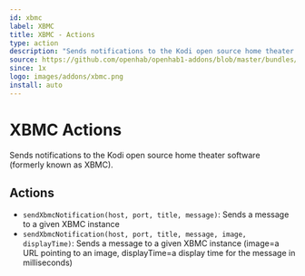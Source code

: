 ```yaml
---
id: xbmc
label: XBMC
title: XBMC - Actions
type: action
description: "Sends notifications to the Kodi open source home theater software (formerly known as XBMC)."
source: https://github.com/openhab/openhab1-addons/blob/master/bundles/action/org.openhab.action.xbmc/README.md
since: 1x
logo: images/addons/xbmc.png
install: auto
---
```


<!-- Attention authors: Do not edit directly. Please add your changes to the appropriate source repository -->


# XBMC Actions

<AddonLogo/>

Sends notifications to the Kodi open source home theater software (formerly known as XBMC).

## Actions

- `sendXbmcNotification(host, port, title, message)`: Sends a message to a given XBMC instance
- `sendXbmcNotification(host, port, title, message, image, displayTime)`: Sends a message to a given XBMC instance (image=a URL pointing to an image, displayTime=a display time for the message in milliseconds)

<DocPreviousVersions/>
<EditPageLink/>
